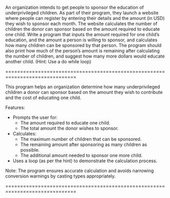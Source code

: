 An organization intends to get people to sponsor the education of underprivileged
children. As part of their program, they launch a website where people can register
by entering their details and the amount (in USD) they wish to sponsor each
month. The website calculates the number of children the donor can sponsor based
on the amount required to educate one child.
Write a program that inputs the amount required for one child’s education, and
the amount a person is willing to sponsor, and calculates how many children
can be sponsored by that person. The program should also print how much of
the person’s amount is remaining after calculating the number of children, and
suggest how many more dollars would educate another child. (Hint: Use a do
while loop)

==============================================================================

This program helps an organization determine how many underprivileged
children a donor can sponsor based on the amount they wish to contribute
and the cost of educating one child.

Features:
- Prompts the user for:
  - The amount required to educate one child.
  - The total amount the donor wishes to sponsor.
- Calculates:
  - The maximum number of children that can be sponsored.
  - The remaining amount after sponsoring as many children as possible.
  - The additional amount needed to sponsor one more child.
- Uses a loop (as per the hint) to demonstrate the calculation process.

Note:
The program ensures accurate calculation and avoids narrowing conversion warnings
by casting types appropriately.

==============================================================================